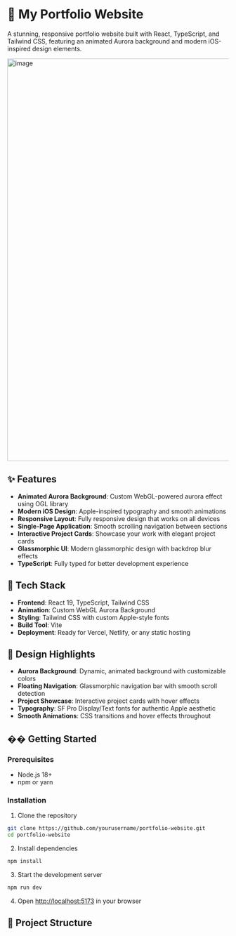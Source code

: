 # 🌟 My Portfolio Website

A stunning, responsive portfolio website built with React, TypeScript, and Tailwind CSS, featuring an animated Aurora background and modern iOS-inspired design elements.

<img width="1895" height="917" alt="image" src="https://github.com/user-attachments/assets/8ebd5544-e729-4b36-9d1a-b951e518de58" />


## ✨ Features

- **Animated Aurora Background**: Custom WebGL-powered aurora effect using OGL library
- **Modern iOS Design**: Apple-inspired typography and smooth animations
- **Responsive Layout**: Fully responsive design that works on all devices
- **Single-Page Application**: Smooth scrolling navigation between sections
- **Interactive Project Cards**: Showcase your work with elegant project cards
- **Glassmorphic UI**: Modern glassmorphic design with backdrop blur effects
- **TypeScript**: Fully typed for better development experience

## 🚀 Tech Stack

- **Frontend**: React 19, TypeScript, Tailwind CSS
- **Animation**: Custom WebGL Aurora Background
- **Styling**: Tailwind CSS with custom Apple-style fonts
- **Build Tool**: Vite
- **Deployment**: Ready for Vercel, Netlify, or any static hosting

## 🎨 Design Highlights

- **Aurora Background**: Dynamic, animated background with customizable colors
- **Floating Navigation**: Glassmorphic navigation bar with smooth scroll detection
- **Project Showcase**: Interactive project cards with hover effects
- **Typography**: SF Pro Display/Text fonts for authentic Apple aesthetic
- **Smooth Animations**: CSS transitions and hover effects throughout

## ��️ Getting Started

### Prerequisites
- Node.js 18+ 
- npm or yarn

### Installation

1. Clone the repository
```bash
git clone https://github.com/yourusername/portfolio-website.git
cd portfolio-website
```

2. Install dependencies
```bash
npm install
```

3. Start the development server
```bash
npm run dev
```

4. Open [http://localhost:5173](http://localhost:5173) in your browser

## 📁 Project Structure
